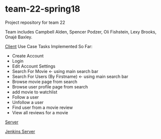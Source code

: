 # team-22-spring18
Project repository for team 22

Team includes Campbell Alden, Spencer Podzer, Oli Fishstein, Lexy Brooks, Onajé Baxley.

[Client](http://ec2-18-216-127-101.us-east-2.compute.amazonaws.com/login)
 Use Case Tasks Implemented So Far:
 * Create Account
 * Login
 * Edit Account Settings
 * Search For Movie                <- using main search bar
 * Search For Users (By Firstname) <- using main search bar
 * Browse movie page from search
 * Browse user profile page from search
 * add movie to watchlist
 * Follow a user
 * Unfollow a user
 * Find user from a movie review
 * View all reviews for a movie

[Server](http://ec2-18-216-146-141.us-east-2.compute.amazonaws.com:3000)

[Jenkins Server](http://ec2-34-218-211-163.us-west-2.compute.amazonaws.com:8080/)
